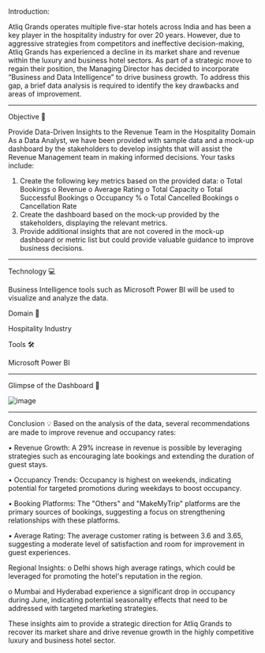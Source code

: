 Introduction:

Atliq Grands operates multiple five-star hotels across India and has been a key player in the hospitality industry for over 20 years. However, due to aggressive strategies from competitors and ineffective decision-making, Atliq Grands has experienced a decline in its market share and revenue within the luxury and business hotel sectors. As part of a strategic move to regain their position, the Managing Director has decided to incorporate “Business and Data Intelligence” to drive business growth. 
To address this gap, a brief data analysis is required to identify the key drawbacks and areas of improvement.
________________________________________
Objective 🎯

Provide Data-Driven Insights to the Revenue Team in the Hospitality Domain
As a Data Analyst, we have been provided with sample data and a mock-up dashboard by the stakeholders to develop insights that will assist the Revenue Management team in making informed decisions. Your tasks include:
1.	Create the following key metrics based on the provided data:
o	Total Bookings
o	Revenue
o	Average Rating
o	Total Capacity
o	Total Successful Bookings
o	Occupancy %
o	Total Cancelled Bookings
o	Cancellation Rate
2.	Create the dashboard based on the mock-up provided by the stakeholders, displaying the relevant metrics.
3.	Provide additional insights that are not covered in the mock-up dashboard or metric list but could provide valuable guidance to improve business decisions.
________________________________________
Technology 💻

Business Intelligence tools such as Microsoft Power BI will be used to visualize and analyze the data.

Domain 🛒

Hospitality Industry

Tools 🛠

Microsoft Power BI
________________________________________
Glimpse of the Dashboard 🎥

![image](https://github.com/user-attachments/assets/16be5bab-0cb1-45f9-a074-eaf8b8ca8731)
________________________________________
Conclusion 💡
Based on the analysis of the data, several recommendations are made to improve revenue and occupancy rates:

•	Revenue Growth: A 29% increase in revenue is possible by leveraging strategies such as encouraging late bookings and extending the duration of guest stays.

•	Occupancy Trends: Occupancy is highest on weekends, indicating potential for targeted promotions during weekdays to boost occupancy.

•	Booking Platforms: The "Others" and "MakeMyTrip" platforms are the primary sources of bookings, suggesting a focus on strengthening relationships with these platforms.

•	Average Rating: The average customer rating is between 3.6 and 3.65, suggesting a moderate level of satisfaction and room for improvement in guest experiences.

Regional Insights:
o	Delhi shows high average ratings, which could be leveraged for promoting the hotel's reputation in the region.

o	Mumbai and Hyderabad experience a significant drop in occupancy during June, indicating potential seasonality effects that need to be addressed with targeted marketing strategies.

These insights aim to provide a strategic direction for Atliq Grands to recover its market share and drive revenue growth in the highly competitive luxury and business hotel sector.

